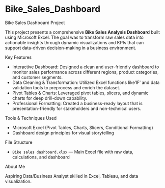 # Bike_Sales_Dashboard

Bike Sales Dashboard Project

This project presents a comprehensive **Bike Sales Analysis Dashboard** built using Microsoft Excel. The goal was to transform raw sales data into actionable insights through dynamic visualizations and KPIs that can support data-driven decision-making in a business environment.

Key Features

- Interactive Dashboard: Designed a clean and user-friendly dashboard to monitor sales performance across different regions, product categories, and customer segments.
- Data Cleaning & Transformation: Utilized Excel functions like’IF’ and data validation tools to preprocess and enrich the dataset.
- Pivot Tables & Charts: Leveraged pivot tables, slicers, and dynamic charts for deep drill-down capability.
- Professional Formatting: Created a business-ready layout that is presentation-friendly for stakeholders and non-technical users.

 Tools & Techniques Used

- Microsoft Excel (Pivot Tables, Charts, Slicers, Conditional Formatting)
- Dashboard design principles for visual storytelling

 File Structure

- `Bike sales dashboard.xlsx` — Main Excel file with raw data, calculations, and dashboard


 About Me

Aspiring Data/Business Analyst skilled in Excel, Tableau, and data visualization. 
